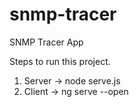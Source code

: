 # snmp-tracer
SNMP Tracer App

Steps to run this project.

1. Server -> node serve.js 
2. Client -> ng serve --open
